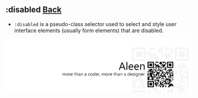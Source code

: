 ## :disabled [**Back**](./../pseudoClass.md)

- `:disabled` is a pseudo-class selector used to select and style user interface elements (usually form elements) that are disabled.

<a href="http://aleen42.github.io/" target="_blank" ><img src="./../../../pic/tail.gif"></a>